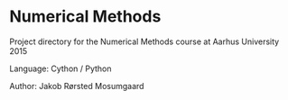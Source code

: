 # Numerical Methods
Project directory for the Numerical Methods course at Aarhus University 2015

Language: Cython / Python

Author: Jakob Rørsted Mosumgaard
